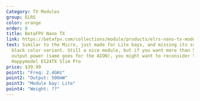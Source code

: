 ```yaml
---
Category: TX Modules
group: ELRS
color: orange
order: 8
title: BetaFPV Nano TX
link: https://betafpv.com/collections/module/products/elrs-nano-tx-module
text: Similar to the Micro, just made for Lite bays, and missing its screen and
  black color variant. Still a nice module, but if you want more than 500mW of
  output power (same goes for the AION), you might want to reconsider the
  Happymodel ES24TX Slim Pro
price: $39.99
point1: "Freq: 2.4GHz"
point2: "Output: 500mW"
point3: "Module bay: Lite"
point4: "Weight: ??"
---
```

